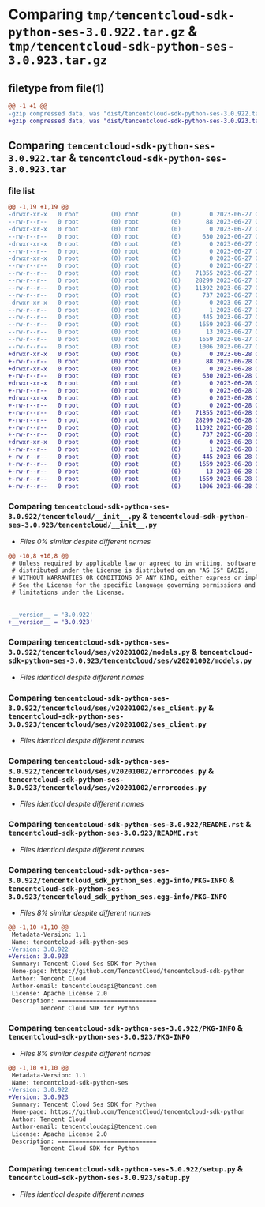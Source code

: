 # Comparing `tmp/tencentcloud-sdk-python-ses-3.0.922.tar.gz` & `tmp/tencentcloud-sdk-python-ses-3.0.923.tar.gz`

## filetype from file(1)

```diff
@@ -1 +1 @@
-gzip compressed data, was "dist/tencentcloud-sdk-python-ses-3.0.922.tar", last modified: Tue Jun 27 00:31:29 2023, max compression
+gzip compressed data, was "dist/tencentcloud-sdk-python-ses-3.0.923.tar", last modified: Wed Jun 28 00:33:53 2023, max compression
```

## Comparing `tencentcloud-sdk-python-ses-3.0.922.tar` & `tencentcloud-sdk-python-ses-3.0.923.tar`

### file list

```diff
@@ -1,19 +1,19 @@
-drwxr-xr-x   0 root         (0) root         (0)        0 2023-06-27 00:31:29.000000 tencentcloud-sdk-python-ses-3.0.922/
--rw-r--r--   0 root         (0) root         (0)       88 2023-06-27 00:31:29.000000 tencentcloud-sdk-python-ses-3.0.922/setup.cfg
-drwxr-xr-x   0 root         (0) root         (0)        0 2023-06-27 00:31:29.000000 tencentcloud-sdk-python-ses-3.0.922/tencentcloud/
--rw-r--r--   0 root         (0) root         (0)      630 2023-06-27 00:31:29.000000 tencentcloud-sdk-python-ses-3.0.922/tencentcloud/__init__.py
-drwxr-xr-x   0 root         (0) root         (0)        0 2023-06-27 00:31:29.000000 tencentcloud-sdk-python-ses-3.0.922/tencentcloud/ses/
--rw-r--r--   0 root         (0) root         (0)        0 2023-06-27 00:31:29.000000 tencentcloud-sdk-python-ses-3.0.922/tencentcloud/ses/__init__.py
-drwxr-xr-x   0 root         (0) root         (0)        0 2023-06-27 00:31:29.000000 tencentcloud-sdk-python-ses-3.0.922/tencentcloud/ses/v20201002/
--rw-r--r--   0 root         (0) root         (0)        0 2023-06-27 00:31:29.000000 tencentcloud-sdk-python-ses-3.0.922/tencentcloud/ses/v20201002/__init__.py
--rw-r--r--   0 root         (0) root         (0)    71855 2023-06-27 00:31:29.000000 tencentcloud-sdk-python-ses-3.0.922/tencentcloud/ses/v20201002/models.py
--rw-r--r--   0 root         (0) root         (0)    28299 2023-06-27 00:31:29.000000 tencentcloud-sdk-python-ses-3.0.922/tencentcloud/ses/v20201002/ses_client.py
--rw-r--r--   0 root         (0) root         (0)    11392 2023-06-27 00:31:29.000000 tencentcloud-sdk-python-ses-3.0.922/tencentcloud/ses/v20201002/errorcodes.py
--rw-r--r--   0 root         (0) root         (0)      737 2023-06-27 00:31:29.000000 tencentcloud-sdk-python-ses-3.0.922/README.rst
-drwxr-xr-x   0 root         (0) root         (0)        0 2023-06-27 00:31:29.000000 tencentcloud-sdk-python-ses-3.0.922/tencentcloud_sdk_python_ses.egg-info/
--rw-r--r--   0 root         (0) root         (0)        1 2023-06-27 00:31:29.000000 tencentcloud-sdk-python-ses-3.0.922/tencentcloud_sdk_python_ses.egg-info/dependency_links.txt
--rw-r--r--   0 root         (0) root         (0)      445 2023-06-27 00:31:29.000000 tencentcloud-sdk-python-ses-3.0.922/tencentcloud_sdk_python_ses.egg-info/SOURCES.txt
--rw-r--r--   0 root         (0) root         (0)     1659 2023-06-27 00:31:29.000000 tencentcloud-sdk-python-ses-3.0.922/tencentcloud_sdk_python_ses.egg-info/PKG-INFO
--rw-r--r--   0 root         (0) root         (0)       13 2023-06-27 00:31:29.000000 tencentcloud-sdk-python-ses-3.0.922/tencentcloud_sdk_python_ses.egg-info/top_level.txt
--rw-r--r--   0 root         (0) root         (0)     1659 2023-06-27 00:31:29.000000 tencentcloud-sdk-python-ses-3.0.922/PKG-INFO
--rw-r--r--   0 root         (0) root         (0)     1006 2023-06-27 00:31:29.000000 tencentcloud-sdk-python-ses-3.0.922/setup.py
+drwxr-xr-x   0 root         (0) root         (0)        0 2023-06-28 00:33:53.000000 tencentcloud-sdk-python-ses-3.0.923/
+-rw-r--r--   0 root         (0) root         (0)       88 2023-06-28 00:33:53.000000 tencentcloud-sdk-python-ses-3.0.923/setup.cfg
+drwxr-xr-x   0 root         (0) root         (0)        0 2023-06-28 00:33:53.000000 tencentcloud-sdk-python-ses-3.0.923/tencentcloud/
+-rw-r--r--   0 root         (0) root         (0)      630 2023-06-28 00:33:53.000000 tencentcloud-sdk-python-ses-3.0.923/tencentcloud/__init__.py
+drwxr-xr-x   0 root         (0) root         (0)        0 2023-06-28 00:33:53.000000 tencentcloud-sdk-python-ses-3.0.923/tencentcloud/ses/
+-rw-r--r--   0 root         (0) root         (0)        0 2023-06-28 00:33:53.000000 tencentcloud-sdk-python-ses-3.0.923/tencentcloud/ses/__init__.py
+drwxr-xr-x   0 root         (0) root         (0)        0 2023-06-28 00:33:53.000000 tencentcloud-sdk-python-ses-3.0.923/tencentcloud/ses/v20201002/
+-rw-r--r--   0 root         (0) root         (0)        0 2023-06-28 00:33:53.000000 tencentcloud-sdk-python-ses-3.0.923/tencentcloud/ses/v20201002/__init__.py
+-rw-r--r--   0 root         (0) root         (0)    71855 2023-06-28 00:33:53.000000 tencentcloud-sdk-python-ses-3.0.923/tencentcloud/ses/v20201002/models.py
+-rw-r--r--   0 root         (0) root         (0)    28299 2023-06-28 00:33:53.000000 tencentcloud-sdk-python-ses-3.0.923/tencentcloud/ses/v20201002/ses_client.py
+-rw-r--r--   0 root         (0) root         (0)    11392 2023-06-28 00:33:53.000000 tencentcloud-sdk-python-ses-3.0.923/tencentcloud/ses/v20201002/errorcodes.py
+-rw-r--r--   0 root         (0) root         (0)      737 2023-06-28 00:33:53.000000 tencentcloud-sdk-python-ses-3.0.923/README.rst
+drwxr-xr-x   0 root         (0) root         (0)        0 2023-06-28 00:33:53.000000 tencentcloud-sdk-python-ses-3.0.923/tencentcloud_sdk_python_ses.egg-info/
+-rw-r--r--   0 root         (0) root         (0)        1 2023-06-28 00:33:53.000000 tencentcloud-sdk-python-ses-3.0.923/tencentcloud_sdk_python_ses.egg-info/dependency_links.txt
+-rw-r--r--   0 root         (0) root         (0)      445 2023-06-28 00:33:53.000000 tencentcloud-sdk-python-ses-3.0.923/tencentcloud_sdk_python_ses.egg-info/SOURCES.txt
+-rw-r--r--   0 root         (0) root         (0)     1659 2023-06-28 00:33:53.000000 tencentcloud-sdk-python-ses-3.0.923/tencentcloud_sdk_python_ses.egg-info/PKG-INFO
+-rw-r--r--   0 root         (0) root         (0)       13 2023-06-28 00:33:53.000000 tencentcloud-sdk-python-ses-3.0.923/tencentcloud_sdk_python_ses.egg-info/top_level.txt
+-rw-r--r--   0 root         (0) root         (0)     1659 2023-06-28 00:33:53.000000 tencentcloud-sdk-python-ses-3.0.923/PKG-INFO
+-rw-r--r--   0 root         (0) root         (0)     1006 2023-06-28 00:33:53.000000 tencentcloud-sdk-python-ses-3.0.923/setup.py
```

### Comparing `tencentcloud-sdk-python-ses-3.0.922/tencentcloud/__init__.py` & `tencentcloud-sdk-python-ses-3.0.923/tencentcloud/__init__.py`

 * *Files 0% similar despite different names*

```diff
@@ -10,8 +10,8 @@
 # Unless required by applicable law or agreed to in writing, software
 # distributed under the License is distributed on an "AS IS" BASIS,
 # WITHOUT WARRANTIES OR CONDITIONS OF ANY KIND, either express or implied.
 # See the License for the specific language governing permissions and
 # limitations under the License.
 
 
-__version__ = '3.0.922'
+__version__ = '3.0.923'
```

### Comparing `tencentcloud-sdk-python-ses-3.0.922/tencentcloud/ses/v20201002/models.py` & `tencentcloud-sdk-python-ses-3.0.923/tencentcloud/ses/v20201002/models.py`

 * *Files identical despite different names*

### Comparing `tencentcloud-sdk-python-ses-3.0.922/tencentcloud/ses/v20201002/ses_client.py` & `tencentcloud-sdk-python-ses-3.0.923/tencentcloud/ses/v20201002/ses_client.py`

 * *Files identical despite different names*

### Comparing `tencentcloud-sdk-python-ses-3.0.922/tencentcloud/ses/v20201002/errorcodes.py` & `tencentcloud-sdk-python-ses-3.0.923/tencentcloud/ses/v20201002/errorcodes.py`

 * *Files identical despite different names*

### Comparing `tencentcloud-sdk-python-ses-3.0.922/README.rst` & `tencentcloud-sdk-python-ses-3.0.923/README.rst`

 * *Files identical despite different names*

### Comparing `tencentcloud-sdk-python-ses-3.0.922/tencentcloud_sdk_python_ses.egg-info/PKG-INFO` & `tencentcloud-sdk-python-ses-3.0.923/tencentcloud_sdk_python_ses.egg-info/PKG-INFO`

 * *Files 8% similar despite different names*

```diff
@@ -1,10 +1,10 @@
 Metadata-Version: 1.1
 Name: tencentcloud-sdk-python-ses
-Version: 3.0.922
+Version: 3.0.923
 Summary: Tencent Cloud Ses SDK for Python
 Home-page: https://github.com/TencentCloud/tencentcloud-sdk-python
 Author: Tencent Cloud
 Author-email: tencentcloudapi@tencent.com
 License: Apache License 2.0
 Description: ============================
         Tencent Cloud SDK for Python
```

### Comparing `tencentcloud-sdk-python-ses-3.0.922/PKG-INFO` & `tencentcloud-sdk-python-ses-3.0.923/PKG-INFO`

 * *Files 8% similar despite different names*

```diff
@@ -1,10 +1,10 @@
 Metadata-Version: 1.1
 Name: tencentcloud-sdk-python-ses
-Version: 3.0.922
+Version: 3.0.923
 Summary: Tencent Cloud Ses SDK for Python
 Home-page: https://github.com/TencentCloud/tencentcloud-sdk-python
 Author: Tencent Cloud
 Author-email: tencentcloudapi@tencent.com
 License: Apache License 2.0
 Description: ============================
         Tencent Cloud SDK for Python
```

### Comparing `tencentcloud-sdk-python-ses-3.0.922/setup.py` & `tencentcloud-sdk-python-ses-3.0.923/setup.py`

 * *Files identical despite different names*

